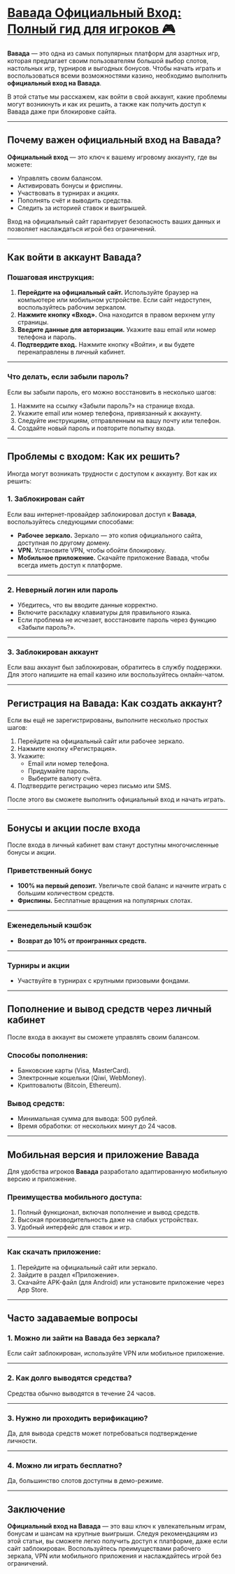 # [Вавада Официальный Вход: Полный гид для игроков 🎮](https://partnervavadarv.com?promo=75590753-cc8b-4c4a-8d71-99b7a2293439-jud\&target=register)

**Вавада** — это одна из самых популярных платформ для азартных игр, которая предлагает своим пользователям большой выбор слотов, настольных игр, турниров и выгодных бонусов. Чтобы начать играть и воспользоваться всеми возможностями казино, необходимо выполнить **официальный вход на Вавада**.

В этой статье мы расскажем, как войти в свой аккаунт, какие проблемы могут возникнуть и как их решить, а также как получить доступ к Вавада даже при блокировке сайта.

***

## Почему важен официальный вход на Вавада?

**Официальный вход** — это ключ к вашему игровому аккаунту, где вы можете:

* Управлять своим балансом.
* Активировать бонусы и фриспины.
* Участвовать в турнирах и акциях.
* Пополнять счёт и выводить средства.
* Следить за историей ставок и выигрышей.

Вход на официальный сайт гарантирует безопасность ваших данных и позволяет наслаждаться игрой без ограничений.

***

## Как войти в аккаунт Вавада?

### Пошаговая инструкция:

1. **Перейдите на официальный сайт.**
   Используйте браузер на компьютере или мобильном устройстве. Если сайт недоступен, воспользуйтесь рабочим зеркалом.
2. **Нажмите кнопку «Вход».**
   Она находится в правом верхнем углу страницы.
3. **Введите данные для авторизации.**
   Укажите ваш email или номер телефона и пароль.
4. **Подтвердите вход.**
   Нажмите кнопку «Войти», и вы будете перенаправлены в личный кабинет.

***

### Что делать, если забыли пароль?

Если вы забыли пароль, его можно восстановить в несколько шагов:

1. Нажмите на ссылку «Забыли пароль?» на странице входа.
2. Укажите email или номер телефона, привязанный к аккаунту.
3. Следуйте инструкциям, отправленным на вашу почту или телефон.
4. Создайте новый пароль и повторите попытку входа.

***

## Проблемы с входом: Как их решить?

Иногда могут возникать трудности с доступом к аккаунту. Вот как их решить:

### 1. Заблокирован сайт

Если ваш интернет-провайдер заблокировал доступ к **Вавада**, воспользуйтесь следующими способами:

* **Рабочее зеркало.**
  Зеркало — это копия официального сайта, доступная по другому домену.
* **VPN.**
  Установите VPN, чтобы обойти блокировку.
* **Мобильное приложение.**
  Скачайте приложение Вавада, чтобы всегда иметь доступ к платформе.

***

### 2. Неверный логин или пароль

* Убедитесь, что вы вводите данные корректно.
* Включите раскладку клавиатуры для правильного языка.
* Если проблема не исчезает, восстановите пароль через функцию «Забыли пароль?».

***

### 3. Заблокирован аккаунт

Если ваш аккаунт был заблокирован, обратитесь в службу поддержки. Для этого напишите на email казино или воспользуйтесь онлайн-чатом.

***

## Регистрация на Вавада: Как создать аккаунт?

Если вы ещё не зарегистрированы, выполните несколько простых шагов:

1. Перейдите на официальный сайт или рабочее зеркало.
2. Нажмите кнопку «Регистрация».
3. Укажите:
   * Email или номер телефона.
   * Придумайте пароль.
   * Выберите валюту счёта.
4. Подтвердите регистрацию через письмо или SMS.

После этого вы сможете выполнить официальный вход и начать играть.

***

## Бонусы и акции после входа

После входа в личный кабинет вам станут доступны многочисленные бонусы и акции.

### Приветственный бонус

* **100% на первый депозит.**
  Увеличьте свой баланс и начните играть с большим количеством средств.
* **Фриспины.**
  Бесплатные вращения на популярных слотах.

***

### Еженедельный кэшбэк

* **Возврат до 10% от проигранных средств.**

***

### Турниры и акции

* Участвуйте в турнирах с крупными призовыми фондами.

***

## Пополнение и вывод средств через личный кабинет

После входа в аккаунт вы сможете управлять своим балансом.

### Способы пополнения:

* Банковские карты (Visa, MasterCard).
* Электронные кошельки (Qiwi, WebMoney).
* Криптовалюты (Bitcoin, Ethereum).

### Вывод средств:

* Минимальная сумма для вывода: 500 рублей.
* Время обработки: от нескольких минут до 24 часов.

***

## Мобильная версия и приложение Вавада

Для удобства игроков **Вавада** разработало адаптированную мобильную версию и приложение.

### Преимущества мобильного доступа:

1. Полный функционал, включая пополнение и вывод средств.
2. Высокая производительность даже на слабых устройствах.
3. Удобный интерфейс для ставок и игр.

***

### Как скачать приложение:

1. Перейдите на официальный сайт или зеркало.
2. Зайдите в раздел «Приложение».
3. Скачайте APK-файл (для Android) или установите приложение через App Store.

***

## Часто задаваемые вопросы

### 1. Можно ли зайти на Вавада без зеркала?

Если сайт заблокирован, используйте VPN или мобильное приложение.

***

### 2. Как долго выводятся средства?

Средства обычно выводятся в течение 24 часов.

***

### 3. Нужно ли проходить верификацию?

Да, для вывода средств может потребоваться подтверждение личности.

***

### 4. Можно ли играть бесплатно?

Да, большинство слотов доступны в демо-режиме.

***

## Заключение

**Официальный вход на Вавада** — это ваш ключ к увлекательным играм, бонусам и шансам на крупные выигрыши. Следуя рекомендациям из этой статьи, вы сможете легко получить доступ к платформе, даже если сайт заблокирован. Воспользуйтесь преимуществами рабочего зеркала, VPN или мобильного приложения и наслаждайтесь игрой без ограничений.
